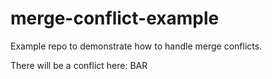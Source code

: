 # merge-conflict-example
Example repo to demonstrate how to handle merge conflicts.

There will be a conflict here: BAR
